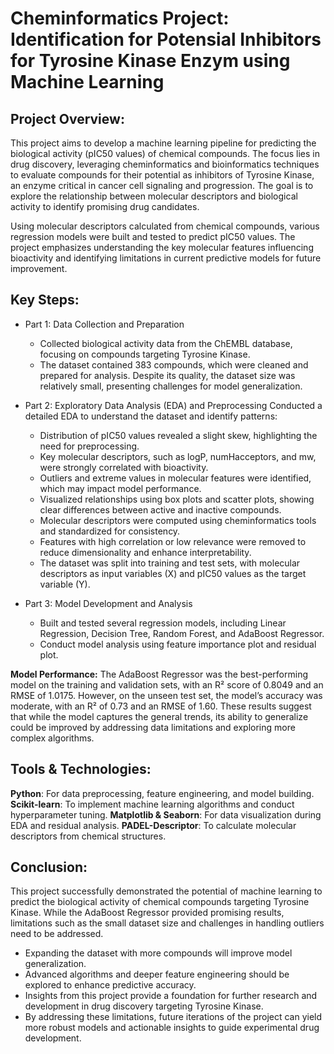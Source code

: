 # Cheminformatics Project: Identification for Potensial Inhibitors for Tyrosine Kinase Enzym using Machine Learning

## Project Overview:
This project aims to develop a machine learning pipeline for predicting the biological activity (pIC50 values) of chemical compounds. The focus lies in drug discovery, leveraging cheminformatics and bioinformatics techniques to evaluate compounds for their potential as inhibitors of Tyrosine Kinase, an enzyme critical in cancer cell signaling and progression. The goal is to explore the relationship between molecular descriptors and biological activity to identify promising drug candidates.

Using molecular descriptors calculated from chemical compounds, various regression models were built and tested to predict pIC50 values. The project emphasizes understanding the key molecular features influencing bioactivity and identifying limitations in current predictive models for future improvement.

## Key Steps:
* Part 1: Data Collection and Preparation
  - Collected biological activity data from the ChEMBL database, focusing on compounds targeting Tyrosine Kinase.
  - The dataset contained 383 compounds, which were cleaned and prepared for analysis. Despite its quality, the dataset size was relatively small, presenting challenges for model generalization.

* Part 2: Exploratory Data Analysis (EDA) and Preprocessing
Conducted a detailed EDA to understand the dataset and identify patterns:
  - Distribution of pIC50 values revealed a slight skew, highlighting the need for preprocessing.
  - Key molecular descriptors, such as logP, numHacceptors, and mw, were strongly correlated with bioactivity.
  - Outliers and extreme values in molecular features were identified, which may impact model performance.
  - Visualized relationships using box plots and scatter plots, showing clear differences between active and inactive compounds.
  - Molecular descriptors were computed using cheminformatics tools and standardized for consistency.
  - Features with high correlation or low relevance were removed to reduce dimensionality and enhance interpretability.
  - The dataset was split into training and test sets, with molecular descriptors as input variables (X) and pIC50 values as the target variable (Y).
    
* Part 3: Model Development and Analysis
  - Built and tested several regression models, including Linear Regression, Decision Tree, Random Forest, and AdaBoost Regressor.
  - Conduct model analysis using feature importance plot and residual plot.

**Model Performance:** 
The AdaBoost Regressor was the best-performing model on the training and validation sets, with an R² score of 0.8049 and an RMSE of 1.0175.
However, on the unseen test set, the model’s accuracy was moderate, with an R² of 0.73 and an RMSE of 1.60.
These results suggest that while the model captures the general trends, its ability to generalize could be improved by addressing data limitations and exploring more complex algorithms.

## Tools & Technologies:
**Python**: For data preprocessing, feature engineering, and model building.
**Scikit-learn**: To implement machine learning algorithms and conduct hyperparameter tuning.
**Matplotlib & Seaborn**: For data visualization during EDA and residual analysis.
**PADEL-Descriptor**: To calculate molecular descriptors from chemical structures.

## Conclusion:
This project successfully demonstrated the potential of machine learning to predict the biological activity of chemical compounds targeting Tyrosine Kinase. While the AdaBoost Regressor provided promising results, limitations such as the small dataset size and challenges in handling outliers need to be addressed.
- Expanding the dataset with more compounds will improve model generalization.
- Advanced algorithms and deeper feature engineering should be explored to enhance predictive accuracy.
- Insights from this project provide a foundation for further research and development in drug discovery targeting Tyrosine Kinase.
- By addressing these limitations, future iterations of the project can yield more robust models and actionable insights to guide experimental drug development.
